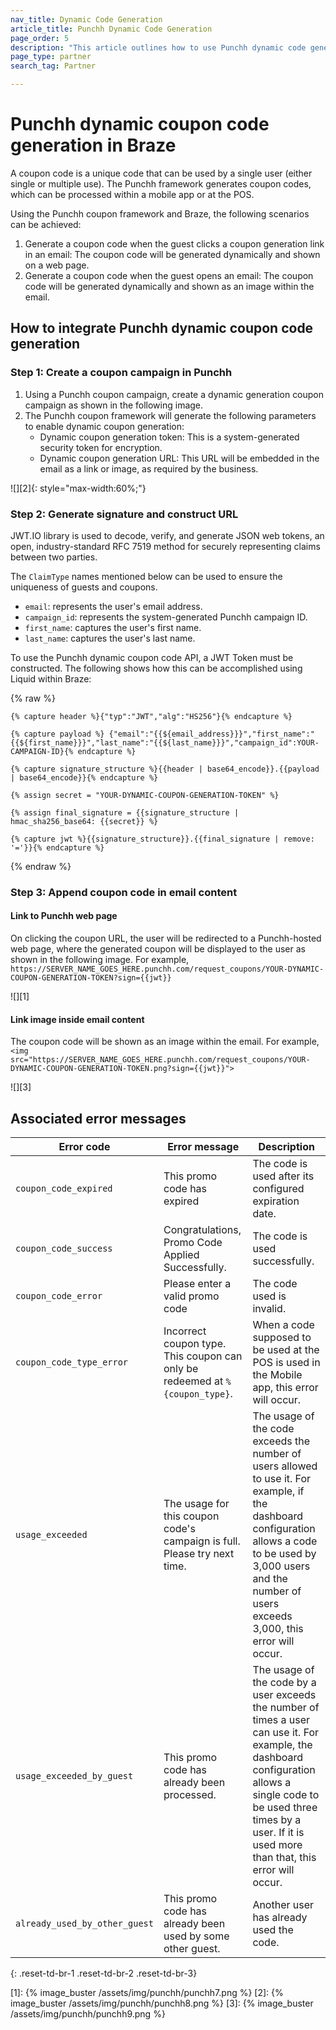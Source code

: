 ```yaml
---
nav_title: Dynamic Code Generation
article_title: Punchh Dynamic Code Generation
page_order: 5
description: "This article outlines how to use Punchh dynamic code generation in Braze."
page_type: partner
search_tag: Partner

---
```



# Punchh dynamic coupon code generation in Braze

A coupon code is a unique code that can be used by a single user (either single or multiple use). The Punchh framework generates coupon codes, which can be processed within a mobile app or at the POS.

Using the Punchh coupon framework and Braze, the following scenarios can be achieved:
1. Generate a coupon code when the guest clicks a coupon generation link in an email: The coupon code will be generated dynamically and shown on a web page.
2. Generate a coupon code when the guest opens an email: The coupon code will be generated dynamically and shown as an image within the email.

## How to integrate Punchh dynamic coupon code generation

### Step 1: Create a coupon campaign in Punchh

1. Using a Punchh coupon campaign, create a dynamic generation coupon campaign as shown in the following image.
2. The Punchh coupon framework will generate the following parameters to enable dynamic coupon generation: 
    - Dynamic coupon generation token: This is a system-generated security token for encryption.
    - Dynamic coupon generation URL: This URL will be embedded in the email as a link or image, as required by the business.

![][2]{: style="max-width:60%;"}    

### Step 2: Generate signature and construct URL

JWT.IO library is used to decode, verify, and generate JSON web tokens, an open, industry-standard RFC 7519 method for securely representing claims between two parties. 

The `ClaimType` names mentioned below can be used to ensure the uniqueness of guests and coupons.
- `email`: represents the user's email address. 
- `campaign_id`: represents the system-generated Punchh campaign ID. 
- `first_name`: captures the user's first name. 
- `last_name`: captures the user's last name.

To use the Punchh dynamic coupon code API, a JWT Token must be constructed. The following shows how this can be accomplished using Liquid within Braze:

{% raw %}
```liquid
{% capture header %}{"typ":"JWT","alg":"HS256"}{% endcapture %}

{% capture payload %} {"email":"{{${email_address}}}","first_name":"{{${first_name}}}","last_name":"{{${last_name}}}","campaign_id":YOUR-CAMPAIGN-ID}{% endcapture %}

{% capture signature_structure %}{{header | base64_encode}}.{{payload | base64_encode}}{% endcapture %}

{% assign secret = "YOUR-DYNAMIC-COUPON-GENERATION-TOKEN" %}

{% assign final_signature = {{signature_structure | hmac_sha256_base64: {{secret}} %}

{% capture jwt %}{{signature_structure}}.{{final_signature | remove: '='}}{% endcapture %}
```
{% endraw %} 
### Step 3: Append coupon code in email content

#### Link to Punchh web page

On clicking the coupon URL, the user will be redirected to a Punchh-hosted web page, where the generated coupon will be displayed to the user as shown in the following image. For example,
`https://SERVER_NAME_GOES_HERE.punchh.com/request_coupons/YOUR-DYNAMIC-COUPON-GENERATION-TOKEN?sign={{jwt}}`

![][1]

#### Link image inside email content

The coupon code will be shown as an image within the email. For example,
`<img src="https://SERVER_NAME_GOES_HERE.punchh.com/request_coupons/YOUR-DYNAMIC-COUPON-GENERATION-TOKEN.png?sign={{jwt}}">`

![][3]

## Associated error messages

| Error code | Error message | Description |
| --- | --- | --- |
| `coupon_code_expired` | This promo code has expired | The code is used after its configured expiration date. |
| `coupon_code_success` | Congratulations, Promo Code Applied Successfully. | The code is used successfully. |
| `coupon_code_error` | Please enter a valid promo code | The code used is invalid. |
| `coupon_code_type_error` | Incorrect coupon type. This coupon can only be redeemed at `%{coupon_type}`. | When a code supposed to be used at the POS is used in the Mobile app, this error will occur. |
| `usage_exceeded` | The usage for this coupon code's campaign is full. Please try next time. | The usage of the code exceeds the number of users allowed to use it. For example, if the dashboard configuration allows a code to be used by 3,000 users and the number of users exceeds 3,000, this error will occur. |
| `usage_exceeded_by_guest` | This promo code has already been processed. | The usage of the code by a user exceeds the number of times a user can use it. For example, the dashboard configuration allows a single code to be used three times by a user. If it is used more than that, this error will occur. |
| `already_used_by_other_guest` | This promo code has already been used by some other guest. | Another user has already used the code. |
{: .reset-td-br-1 .reset-td-br-2 .reset-td-br-3}

[1]: {% image_buster /assets/img/punchh/punchh7.png %}
[2]: {% image_buster /assets/img/punchh/punchh8.png %}
[3]: {% image_buster /assets/img/punchh/punchh9.png %}